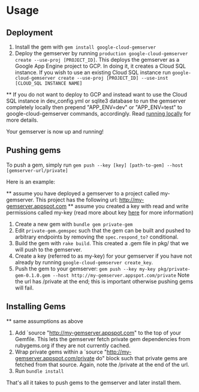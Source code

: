 # Usage

## Deployment
1) Install the gem with `gem install google-cloud-gemserver`
2) Deploy the gemserver by running `production google-cloud-gemserver create --use-proj
[PROJECT_ID]`. This deploys the gemserver as a Google App Engine project to GCP.
In doing it, it creates a Cloud SQL instance. If you wish to use an existing
Cloud SQL instance run `google-cloud-gemserver create --use-proj [PROJECT_ID]
--use-inst [CLOUD_SQL INSTANCE NAME]`

** If you do not want to deploy to GCP and instead want to use the Cloud SQL
instance in dev_config.yml or sqlite3 database to run the gemserver completely
locally then prepend "APP_ENV=dev" or "APP_ENV=test" to google-cloud-gemserver
commands, accordingly. Read [running locally](running-locally.md) for more
details.

Your gemserver is now up and running!

## Pushing gems

To push a gem, simply run `gem push --key [key] [path-to-gem] --host
[gemserver-url/private]`

Here is an example:

** assume you have deployed a gemserver to a project called my-gemserver. This
  project has the following url: http://my-gemserver.appspot.com
** assume you created a key with read and write permissions called my-key (read
  more about key [here](key.md) for more information)

1) Create a new gem with `bundle gem private-gem`
2) Edit `private-gem.gemspec` such that the gem can be built and pushed to
arbitrary endpoints by removing the `spec.respond_to?` conditional.
3) Build the gem with `rake build`. This created a .gem file in pkg/ that we
will push to the gemserver.
4) Create a key (referred to as my-key) for your gemserver if you have not
already by running `google-cloud-gemserver create_key`.
5) Push the gem to your gemserver: `gem push --key my-key
pkg/private-gem-0.1.0.gem --host http://my-gemserver.appspot.com/private`
Note the url has /private at the end; this is important otherwise pushing gems
will fail.

## Installing Gems

** same assumptions as above

1) Add `source "http://my-gemserver.appspot.com" to the top of your Gemfile.
This lets the gemserver fetch private gem dependencies from rubygems.org if they
are not currently cached.
2) Wrap private gems within a `source "http://my-gemserver.appspot.com/private
do" block such that private gems are fetched from that source. Again, note the
/private at the end of the url.
3) Run `bundle install`

That's all it takes to push gems to the gemserver and later install them.
